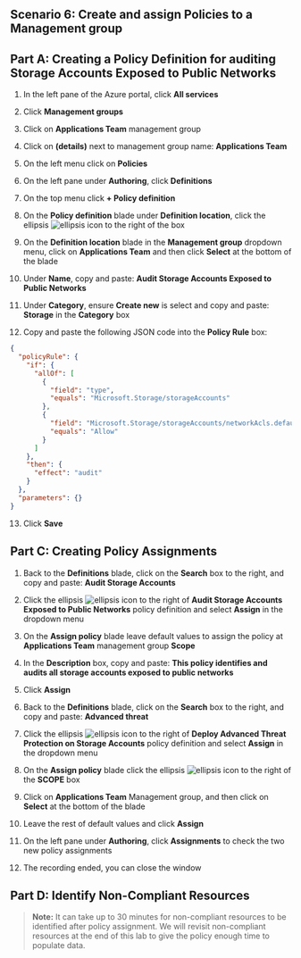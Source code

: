 ﻿## Scenario 6: Create and assign Policies to a Management group

## Part A: Creating a Policy Definition for auditing Storage Accounts Exposed to Public Networks

1. In the left pane of the Azure portal, click **All services**

1. Click **Management groups**

1. Click on **Applications Team** management group

1. Click on **(details)** next to management group name: **Applications Team**  

1. On the left menu click on **Policies**

1. On the left pane under **Authoring**, click **Definitions**
 
1. On the top menu click **+ Policy definition** 

1. On the **Policy definition** blade under **Definition location**, click the ellipsis ![ellipsis icon](https://github.com/Manesh-R/CloudLabs-Azure/blob/master/azure-governance/instructions/img/ellipses.png) to the right of the box

1. On the **Definition location** blade in the **Management group** dropdown menu, click on **Applications Team** and then click **Select** at the bottom of the blade
 
1. Under **Name**, copy and paste: **Audit Storage Accounts Exposed to Public Networks**

1. Under **Category**, ensure **Create new** is select and copy and paste: **Storage** in the **Category** box 

1. Copy and paste the following JSON code into the **Policy Rule** box:

```JSON
{
  "policyRule": {
    "if": {
      "allOf": [
        {
          "field": "type",
          "equals": "Microsoft.Storage/storageAccounts"
        },
        {
          "field": "Microsoft.Storage/storageAccounts/networkAcls.defaultAction",
          "equals": "Allow"
        }
      ]
    },
    "then": {
      "effect": "audit"
    }
  },
  "parameters": {}
}
```

13.	Click **Save**

  
## Part C: Creating Policy Assignments

1. Back to the **Definitions** blade, click on the **Search** box to the right, and copy and paste: **Audit Storage Accounts**

1. Click the ellipsis ![ellipsis icon](https://github.com/Manesh-R/CloudLabs-Azure/blob/master/azure-governance/instructions/img/ellipses.png) to the right of **Audit Storage Accounts Exposed to Public Networks** policy definition and select **Assign** in the dropdown menu

1. On the **Assign policy** blade leave default values to assign the policy at **Applications Team** management group **Scope**
 
1. In the **Description** box, copy and paste: **This policy identifies and audits all storage accounts exposed to public networks**  
 
1. Click **Assign**

1. Back to the **Definitions** blade, click on the **Search** box to the right, and copy and paste: **Advanced threat**

1. Click the ellipsis ![ellipsis icon](https://github.com/Manesh-R/CloudLabs-Azure/blob/master/azure-governance/instructions/img/ellipses.png) to the right of **Deploy Advanced Threat Protection on Storage Accounts** policy definition and select **Assign** in the dropdown menu

1. On the **Assign policy** blade click the ellipsis ![ellipsis icon](https://github.com/Manesh-R/CloudLabs-Azure/blob/master/azure-governance/instructions/img/ellipses.png) to the right of the **SCOPE** box

1. Click on **Applications Team** Management group, and then click on **Select** at the bottom of the blade

1. Leave the rest of default values and click **Assign**

1. On the left pane under **Authoring**, click **Assignments** to check the two new policy assignments

1. The recording ended, you can close the window

> 

## Part D: Identify Non-Compliant Resources

  > **Note:** It can take up to 30 minutes for non-compliant resources to be identified after policy assignment. We will revisit non-compliant resources at the end of this lab to give the policy enough time to populate data.
